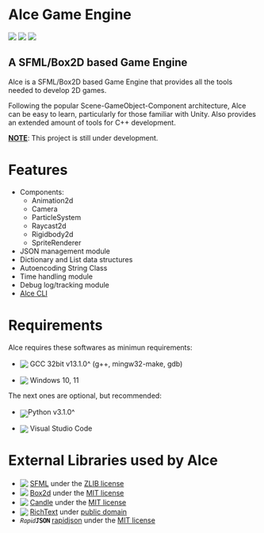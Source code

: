 # Alce Game Engine
<p>
<img src="https://img.shields.io/badge/C++-20-00599C?style=flat-square&logo=c%2B%2B">
<img src="https://img.shields.io/badge/SFML-v2.6.1-8CC445?logo=SFML&style=flat-square">
<a href="LICENSE"><img src="https://img.shields.io/badge/license-MIT-informational?style=flat-square"/></a>
</p>

## A SFML/Box2D based Game Engine

Alce is a SFML/Box2D based Game Engine that provides all the tools needed to develop 2D games.

Following the popular Scene-GameObject-Component architecture, Alce can be easy to learn, particularly for those familiar with Unity. Also provides an extended amount of tools for C++ development.

<ins>__NOTE__</ins>: This project is still under development.

# Features

* Components:
    * Animation2d
    * Camera
    * ParticleSystem
    * Raycast2d
    * Rigidbody2d
    * SpriteRenderer
* JSON management module
* Dictionary and List data structures
* Autoencoding String Class
* Time handling module
* Debug log/tracking module
* [Alce CLI](Documentation/CLI/cli.md)

# Requirements

Alce requires these softwares as minimun requirements:

* <p><img src="https://gcc.gnu.org/img/gccegg-65.png" style="width: 21px; background-color: white; position: relative; top: 3px"> GCC 32bit v13.1.0^ (g++, mingw32-make, gdb)</p>

* <p><img src="https://c.s-microsoft.com/favicon.ico" style="width: 21px; position: relative; top: 3px"> Windows 10, 11</p>

The next ones are optional, but recommended:

* <p><img src="https://www.python.org/static/opengraph-icon-200x200.png" style="width: 25px; position: relative; top: 6px">Python v3.1.0^<p>

* <p><img src="https://code.visualstudio.com/favicon.ico" style="width: 19px; position: relative; top: 4px"> Visual Studio Code</p>

# External Libraries used by Alce

* <img src="https://www.sfml-dev.org/images/favicon.ico" style="width: 18px; position: relative; top: 2px"> [SFML](https://github.com/SFML/SFML) under the [ZLIB license](https://github.com/SFML/SFML?tab=Zlib-1-ov-file#readme)
* <img src="https://box2d.org/images/logo.svg" style="width: 23px; position: relative; top: 1px"> [Box2d](https://github.com/erincatto/box2d) under the [MIT license](https://github.com/erincatto/box2d?tab=MIT-1-ov-file#readme)
* <img src="https://raw.githubusercontent.com/MiguelMJ/Candle/master/doc/logo.svg" style="width: 19px; position: relative; top: 2px"> [Candle](https://github.com/MiguelMJ/Candle) under the [MIT license](https://github.com/MiguelMJ/Candle?tab=MIT-1-ov-file#readme)
* <img src="https://github.com/fluidicon.png" style="width: 20px; position: relative; top: 3px"> [RichText](https://github.com/skyrpex/RichText) under [public domain](https://github.com/skyrpex/RichText?tab=License-1-ov-file#readme)
* <img src="https://raw.githubusercontent.com/Tencent/rapidjson/master/doc/logo/rapidjson.png" style="width: 60px; position: relative; top: 3px"> [rapidjson](https://github.com/Tencent/rapidjson) under the [MIT license](https://github.com/Tencent/rapidjson?tab=License-1-ov-file#readme)

